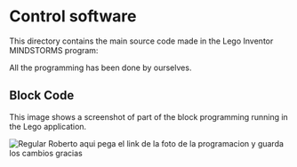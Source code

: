 Control software
====

This directory contains the main source code made in the Lego Inventor MINDSTORMS program:

All the programming has been done by ourselves.


## Block Code

This image shows a screenshot of part of the block programming running in the Lego application.

![Regular](<img width="1293" height="537" alt="Captura de pantalla 2025-09-23 125043" src="https://github.com/user-attachments/assets/8f2860c0-db9d-428c-ab47-7659ae19fd06" />
)
Roberto aqui pega el link de la foto de la programacion y guarda los cambios gracias


